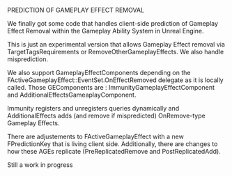 PREDICTION OF GAMEPLAY EFFECT REMOVAL

We finally got some code that handles client-side prediction of Gameplay Effect Removal within the Gameplay Ability System in Unreal Engine. 

This is just an experimental version that allows Gameplay Effect removal via TargetTagsRequirements or RemoveOtherGameplayEffects. We also handle misprediction.

We also support GameplayEffectComponents depending on the FActiveGameplayEffect::EventSet.OnEffectRemoved delegate as it is locally called. 
Those GEComponents are : ImmunityGameplayEffectComponent and AdditionalEffectsGameaplayComponent.

Immunity registers and unregisters queries dynamically and AdditionalEffects adds (and remove if mispredicted) OnRemove-type Gameplay Effects.

There are adjustements to FActiveGameplayEffect with a new FPredictionKey that is living client side. Additionally, there are changes to how these AGEs replicate (PreReplicatedRemove and PostReplicatedAdd).

Still a work in progress 
